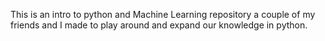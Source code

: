 This is an intro to python and Machine Learning repository a couple of my friends and I made to play around and expand our knowledge in python.

